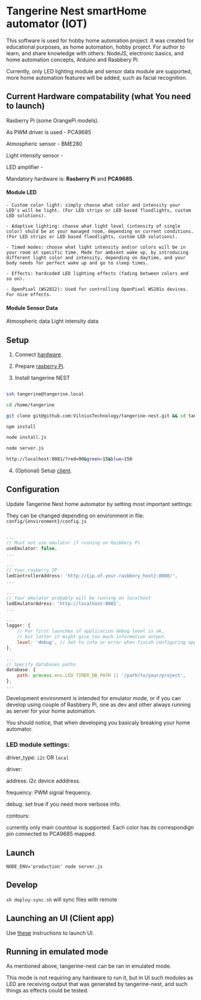 # Tangerine Nest smartHome automator (IOT)

This software is used for hobby home automation project. It was created for educational purposes, as home automation, hobby project.
For author to learn, and share knowledge with others: NodeJS, electronic basics, and home automation concepts, Arduino and Rasbbery Pi.

Currently, only LED lighting module and sensor data module are supported, more home automation features will be added, such as facial recognition.

## Current Hardware compatability (what You need to launch)

Rasberry Pi (some OrangePi models).

As PWM driver is used - PCA9685

Atmospheric sensor - BME280

Light intensity sensor - 

LED amplifier - 

Mandatory hardware is: **Rasberry Pi** and **PCA9685**.

#### Module LED 

    - Custom color light: simply choose what color and intensity your LED's will be light. (For LED strips or LED based floodlights, custom LED solutions).

    - Adaptive lighting: choose what light level (intensity of single color) shuld be at your managed room, depending on current conditions. (For LED strips or LED based floodlights, custom LED solutions).

    - Timed modes: choose what light intensity and|or colors will be in your room at specific time. Made for ambient wake up, by introducing different light color and intensity, depending on daytime, and your body needs for perfect wake up and go to sleep times.

    - Effects: hardcoded LED lighting effects (fading between colors and so on).

    - OpenPixel (WS2812): Used for controlling OpenPixel WS281x devices. For nice effects.


#### Module Sensor Data
Atmospheric data
Light intensity data


## Setup

1. Connect [hardware](docs/hardware.md).

2. Prepare [rasberry Pi](docs/rasberry.md).

3. Install tangerine NEST

```bash

ssh tangerine@tangerine.local

cd /home/tangerine

git clone git@github.com:VilniusTechnology/tangerine-nest.git && cd tangerine-nest

npm install

node install.js

node server.js

http://localhost:8081/?red=90&green=15&blue=150
```
4. (Optional) Setup [client](https://github.com/VilniusTechnology/orange-home-automator-ui).

## Configuration

Update Tangerine Nest home automator by setting most important settings:

They can be changed depending on environment in file: `config/{environment}/config.js`

```javascript

...
// Must not use emulator if running on Rasbbery Pi
useEmulator: false,
...

...
// Your rasberry IP
ledControllerAddress: 'http://{ip.of.your.rasbbery_host}:8080/',
...

...
// Your emulator probably will be running on localhost
ledEmulatorAdress: 'http://localhost:8081',
...

... 
logger: {
    // For first launches of application debug level is ok, 
    // but latter it might give too much information output.
    level: 'debug', // Set to info or error when finish configuring application
},

...
// Specify databases paths
database: {
    path: process.env.LED_TIMER_DB_PATH || '/path/to/your/project',
},
...

```

Development environment is intended for emulator mode, or if you can develop using couple of Rasbbery Pi, one as dev and other always running as server for your home automation.

You should notice, that when developing you basicaly breaking your home automator.


### LED module settings:

driver_type: `i2c` OR `local`

driver:

address: i2c device adddress.

frequency: PWM signal frequency.

debug: set true if you need more verbose info.

contours:

currently only main countour is supported.
Each color has its correspondign pin connected to PCA9685 mapped.

## Launch

``NODE_ENV='production' node server.js``

## Develop

`` sh deploy-sync.sh `` will sync files with remote

## Launching an UI (Client app)

Use [these](https://github.com/VilniusTechnology/orange-home-automator-ui) instructions to launch UI.

## Running in emulated mode

As mentioned above, tangerine-nest can be ran in emulated mode.

This mode is not requiring any hardware to run it, but in UI such modules as LED are receiving output that was generated by tangerine-nest, and such things as effects could be tested.
